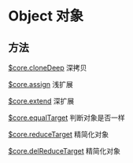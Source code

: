 # Object 对象

## 方法

[$core.cloneDeep](https://github.com/qianduanka/core-js-pro/blob/main/markdown/object/cloneDeep.md) 深拷贝

[$core.assign](https://github.com/qianduanka/core-js-pro/blob/main/markdown/object/assign.md) 浅扩展

[$core.extend](https://github.com/qianduanka/core-js-pro/blob/main/markdown/object/extend.md) 深扩展

[$core.equalTarget](https://github.com/qianduanka/core-js-pro/blob/main/markdown/object/equalTarget.md) 判断对象是否一样

[$core.reduceTarget](https://github.com/qianduanka/core-js-pro/blob/main/markdown/object/reduceTarget.md) 精简化对象

[$core.delReduceTarget](https://github.com/qianduanka/core-js-pro/blob/main/markdown/object/delReduceTarget.md) 精简化对象
